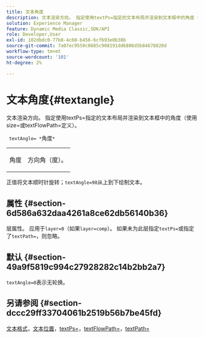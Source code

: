 ```yaml
---
title: 文本角度
description: 文本渲染方向。 指定使用textPs=指定的文本布局并渲染到文本框中的角度（使用size=或textFlowPath=定义）。
solution: Experience Manager
feature: Dynamic Media Classic,SDK/API
role: Developer,User
exl-id: 102dbdc0-77b8-4c60-b456-6cf693e0b38b
source-git-commit: 7a07ec9550c0685c908191dd6806d5b84678820d
workflow-type: tm+mt
source-wordcount: '101'
ht-degree: 2%

---
```


# 文本角度{#textangle}

文本渲染方向。 指定使用textPs=指定的文本布局并渲染到文本框中的角度（使用size=或textFlowPath=定义）。

` textAngle= *`角度`*`

<table id="simpletable_40832AC4B43A458CA69B225768124F58"> 
 <tr class="strow"> 
  <td class="stentry"> <p> <span class="varname">角度</span> </p> </td> 
  <td class="stentry"> <p>方向角（度）。 </p> </td> 
 </tr> 
</table>

正值将文本顺时针旋转；`textAngle=90`从上到下绘制文本。

## 属性 {#section-6d586a632daa4261a8ce62db56140b36}

层属性。 应用于`layer=0`（如果`layer=comp`）。 如果未为此层指定`textPs=`或指定了`textPath=`，则忽略。

## 默认 {#section-49a9f5819c994c27928282c14b2bb2a7}

`textAngle=0`表示无轮换。

## 另请参阅 {#section-dccc29ff33704061b2519b56b7be45fd}

[文本格式](../../../../../is-api/http-ref/image-serving-api-ref/c-http-protocol-reference/c-text-formatting/c-text-formatting.md#concept-0d3136db7f6f49668274541cd4b6364c)，[文本位置](../../../../../is-api/http-ref/image-serving-api-ref/c-http-protocol-reference/c-text-formatting/r-text-positioning.md#reference-f647443d92914f4b89a7cc5a83267d87)，[textPs=](../../../../../is-api/http-ref/image-serving-api-ref/c-http-protocol-reference/c-command-reference/r-textps.md#reference-4209a2a6169f44278da2647cfb0cd767)，[textFlowPath=](../../../../../is-api/http-ref/image-serving-api-ref/c-http-protocol-reference/c-command-reference/r-textflowpath.md#reference-0b8d9493d71342f0b6a64a6d221584ef)，[textPath=](../../../../../is-api/http-ref/image-serving-api-ref/c-http-protocol-reference/c-command-reference/r-textpath.md#reference-b09cc0902dff4725bdb54d5da4076ccd)
